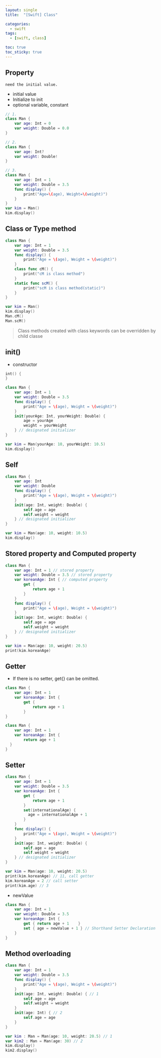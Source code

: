 ```yaml
---
layout: single
title:  "[Swift] Class"

categories:
  - swift
tags:
  - [swift, class]

toc: true
toc_sticky: true
---
```

## Property
`need the initial value.`
- initial value
- Initialize to init
- optional variable, constant

```swift
// 1.
class Man {
    var age: Int = 0
    var weight: Double = 0.0
}

// 2.
class Man {
    var age: Int?
    var weight: Double!
}

// 3.
class Man {
    var age: Int = 1
    var weight: Double = 3.5
    func display() {
        print("Age=\(age), Weight=\(weight)")
    }
}
var kim = Man()
kim.display()
```

## Class or Type method
```swift
class Man {
	var age: Int = 1
	var weight: Double = 3.5
	func display() {
		print("Age = \(age), Weight = \(weight)")
	}
	class func cM() {
		print("cM is class method")
	}
	static func scM() {
		print("scM is class method(static)")
	}
}

var kim = Man()
kim.display()
Man.cM()
Man.scM()
```
> Class methods created with class keywords can be overridden by child classe


## init()
- constructor

```swift
int() {
}

class Man {
	var age: Int = 1
	var weight: Double = 3.5
	func display() {
		print("Age = \(age), Weight = \(weight)")
	}
	init(yourAge: Int, yourWeight: Double) {
		age = yourAge
		weight = yourWeight
	} // designated initializer
}

var kim = Man(yourAge: 10, yourWeight: 10.5)
kim.display()
```

## Self
```swift
class Man {
	var age: Int
	var weight: Double
	func display() {
		print("Age = \(age), Weight = \(weight)")
	}
	init(age: Int, weight: Double) {
		self.age = age
		self.weight = weight
	} // designated initializer
}

var kim = Man(age: 10, weight: 10.5)
kim.display()
```

## Stored property and Computed property
```swift
class Man {
	var age: Int = 1 // stored property
	var weight: Double = 3.5 // stored property
	var koreanAge: Int { // computed property
		get {
			return age + 1
		}
	}
	func display() {
		print("Age = \(age), Weight = \(weight)")
	}
	init(age: Int, weight: Double) {
		self.age = age
		self.weight = weight
	} // designated initializer
}

var kim = Man(age: 10, weight: 20.5)
print(kim.koreanAge)
```

## Getter
- If there is no setter, get{} can be omitted.

```swift
class Man {
	var age: Int = 1 
	var koreanAge: Int {
		get {
			return age + 1
		}
}

class Man {
	var age: Int = 1
	var koreanAge: Int {
		return age + 1
  }
}
```

## Setter

```swift
class Man {
	var age: Int = 1
	var weight: Double = 3.5
	var koreanAge: Int {
		get {
			return age + 1
		}
		set(internationalAge) {
		  age = internationalAge + 1
		}
	}
	func display() {
		print("Age = \(age), Weight = \(weight)")
	}
	init(age: Int, weight: Double) {
		self.age = age
		self.weight = weight
	} // designated initializer
}

var kim = Man(age: 10, weight: 20.5)
print(kim.koreanAge) // 11, call getter
kim.koreanAge = 2 // call setter
print(kim.age) // 3
```

- newValue

```swift
class Man {
	var age: Int = 1
	var weight: Double = 3.5
	var koreanAge: Int {
		get { return age + 1	}
		set { age = newValue + 1 } // Shorthand Setter Declaration
	}
}
``` 

## Method overloading
```swift
class Man {
	var age: Int = 1
	var weight: Double = 3.5
	func display() {
		print("Age = \(age), Weight = \(weight)")
	}
	init(age: Int, weight: Double) { // 1
		self.age = age
		self.weight = weight
	}
	init(age: Int) { // 2
		self.age = age
	}
}

var kim : Man = Man(age: 10, weight: 20.5) // 1
var kim2 : Man = Man(age: 30) // 2
kim.display()
kim2.display()
```
